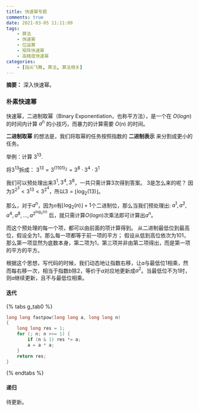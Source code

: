 ```yaml
---
title: 快速幂专题
comments: true
date: 2021-03-05 11:11:09
tags:
    - 算法
    - 快速幂
    - 位运算
    - 矩阵快速幂
    - 高精度快速幂
categories:
    - [指尖飞舞, 算法, 算法相关]
---
```

__摘要：__
深入快速幂。
<!-- more -->

### 朴素快速幂
快速幂，二进制取幂（Binary Exponentiation，也称平方法），是一个在 $O(logn)$ 的时间内计算 $a^n$ 的小技巧，而暴力的计算需要 $O(n)$ 的时间。

__二进制取幂__ 的想法是，我们将取幂的任务按照指数的 __二进制表示__ 来分割成更小的任务。
 
举例：计算 $3^{13}$.

将$3^{13}$拆成：
$3^{13} = 3^{(1101)_2} = 3^8 \cdot 3^4 \cdot 3^1$ 

我们可以预处理出来$3^1, 3^4, 3^8$，一共只需计算3次得到答案。
3是怎么来的呢？
因为$3^{2^3} < 3^{13} < 3^{2^4}$，所以$3 = \lfloor \log_2(13) \rfloor$。

那么，对于$a^n$，因为$n$有$\lfloor \log_2(n) \rfloor + 1$个二进制位，那么当我们预处理出:
$a^1, a^2, a^4, a^8,...,a^{2^{\log_2(n)}}$ 后，就只需计算$O(logn)$次乘法即可计算出$a^n$。

而这个预处理的每一个项，都可以由前面的项计算得到。
从二进制最低位到最高位，假设全为1，那么每一项都等于前一项的平方；
假设从低到高位依次为$101$，那么第一项显然为底数本身，第二项为$1$，第三项并非由第二项得出，而是第一项的平方的平方。

根据这个思想，写代码的时候，我们动态地让指数右移，让$a$与最低位$1$相乘，然而每右移一次，相当于指数$b$除2，等价于$a$对应地更新成$a^2$。当最低位不为$1$时，则$a$继续更新，且不与最低位相乘。

#### 迭代

{% tabs g_tab0 %}
<!-- tab C++ -->
```c++
long long fastpow(long long a, long long n)
{
    long long res = 1;
    for (; n; n >>= 1) {
        if (n & 1) res *= a;
        a = a * a;
    }
    return res;
}
```
<!-- endtab -->
{% endtabs %}

#### 递归
待更新。
